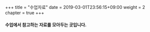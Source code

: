 +++
title = "수업자료"
date = 2019-03-01T23:56:15+09:00
weight = 2
chapter = true
+++

#### 수업에서 참고하는 자료를 모아두는 곳입니다.
